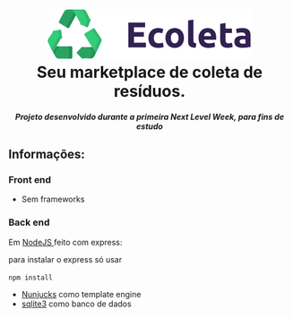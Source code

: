 <h1 align="center">
<img src="public/assets/logo.svg" alt="Logo">
  <br>
  Seu marketplace de coleta de resíduos.
  <br>
</h1>

<h5 align="center">
Projeto desenvolvido durante a primeira Next Level Week, para fins de estudo
</h5>

## Informações:

### Front end
- Sem frameworks


### Back end
Em <a href="https://nodejs.org/"> NodeJS </a> feito com express:

para instalar o express só usar

``` npm install ```

- <a href="https://mozilla.github.io/nunjucks/">Nunjucks</a> como template engine
- <a href="https://www.npmjs.com/package/sqlite3">sqlite3</a> como banco de dados